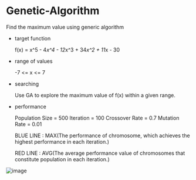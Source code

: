 # Genetic-Algorithm
Find the maximum value using generic algorithm

* target function

  f(x) = x^5 - 4*x^4 - 12*x^3 + 34*x^2 + 11*x - 30

* range of values

  -7 <= x <= 7

* searching

  Use GA to explore the maximum value of f(x) within a given range.

* performance

  Population Size = 500
  Iteration = 100
  Crossover Rate = 0.7
  Mutation Rate = 0.01
  
  BLUE LINE : MAX(The performance of chromosome, which achieves the highest performance in each iteration.)

  RED LINE : AVG(The average performance value of chromosomes that constitute population in each iteration.)

![image](https://user-images.githubusercontent.com/37270069/81318336-126a3d00-90c9-11ea-9b3e-250f44b659d6.png)
